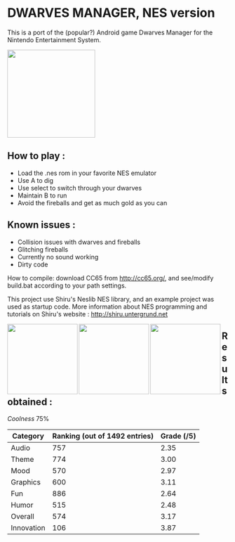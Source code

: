 
DWARVES MANAGER, NES version
============================

This is a port of the (popular?) Android game Dwarves Manager for the Nintendo Entertainment System.

<a href="url"><img src="https://raw.github.com/Khopa/DwarvesManagerNES/master/dwn1.png" align="center" height="200"></a>

How to play :
-------------
- Load the .nes rom in your favorite NES emulator
- Use A to dig
- Use select to switch through your dwarves
- Maintain B to run
- Avoid the fireballs and get as much gold as you can

Known issues :
--------------
- Collision issues with dwarves and fireballs
- Glitching fireballs
- Currently no sound working
- Dirty code

How to compile: download CC65 from http://cc65.org/, and see/modify build.bat according to your path settings.

This project use Shiru's Neslib NES library, and an example project was used as startup code.
More information about NES programming and tutorials on Shiru's website : http://shiru.untergrund.net

<a href="url"><img src="https://raw.github.com/Khopa/DwarvesManagerNES/master/dwn2.png" align="left" height="160"></a>
<a href="url"><img src="https://raw.github.com/Khopa/DwarvesManagerNES/master/dwn3.png" align="left" height="160"></a>
<a href="url"><img src="https://raw.github.com/Khopa/DwarvesManagerNES/master/dwn4.png" align="left" height="160"></a>

Results obtained : 
------------------

*Coolness*	75%

| Category    | Ranking (out of 1492 entries)   | Grade (/5) |
| ----------- | ------------------------------- | ---------- |
|	Audio	      | 757                             | 2.35       |
|	Theme	      | 774                             | 3.00       |
|	Mood	      | 570                             | 2.97       |
|	Graphics    | 600                             | 3.11       |
|	Fun	        | 886                             | 2.64       |
|	Humor	      | 515                             | 2.48       |
|	Overall	    | 574                             | 3.17       |
|	Innovation  | 106                             | 3.87       |


